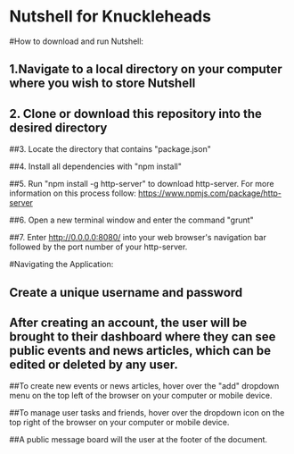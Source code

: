 # Nutshell for Knuckleheads 

#How to download and run Nutshell:

## 1.Navigate to a local directory on your computer where you wish to store Nutshell

## 2. Clone or download this repository into the desired directory

##3.  Locate the directory that contains "package.json"

##4. Install all dependencies with "npm install"

##5.  Run "npm install -g http-server" to download http-server. For more information on this process follow: https://www.npmjs.com/package/http-server

##6. Open a new terminal window and enter the command "grunt"

##7. Enter http://0.0.0.0:8080/ into your web browser's navigation bar followed by the port number of your http-server.

#Navigating the Application:

## Create a unique username and password

## After creating an account, the user will be brought to their dashboard where they can see public events and news articles, which can be edited or deleted by any user.

##To create new events or news articles, hover over the "add" dropdown menu on the top left of the  browser on your computer or mobile device.

##To manage user tasks and friends, hover over the dropdown icon on the top right of the browser on your computer or mobile device.

##A public message board will the user at the footer of the document.